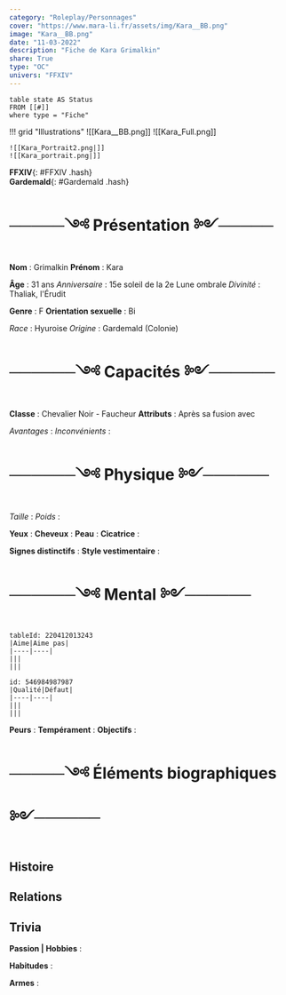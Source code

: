 ```yaml
---
category: "Roleplay/Personnages"
cover: "https://www.mara-li.fr/assets/img/Kara__BB.png"
image: "Kara__BB.png"
date: "11-03-2022"
description: "Fiche de Kara Grimalkin"
share: True
type: "OC"
univers: "FFXIV"
---
```

```dataview
table state AS Status
FROM [[#]]
where type = "Fiche"
```


!!! grid "Illustrations"
	![[Kara__BB.png]] 
	![[Kara_Full.png]]
	
	![[Kara_Portrait2.png|]]
	![[Kara_portrait.png|]]

**FFXIV**{: #FFXIV .hash}  
 **Gardemald**{: #Gardemald .hash}  

# ─────༺ Présentation ༻─────

**Nom** : Grimalkin
**Prénom** : Kara

**Âge** : 31 ans
*Anniversaire* : 15e soleil de la 2e Lune ombrale 
*Divinité* : Thaliak, l'Érudit 

**Genre** : F
**Orientation sexuelle** : Bi

*Race* : Hyuroise 
*Origine* : Gardemald (Colonie)
# ──────༺ Capacités ༻──────
**Classe** : Chevalier Noir - Faucheur 
**Attributs** : Après sa fusion avec 

*Avantages* : 
*Inconvénients* :

# ──────༺ Physique ༻────── 
*Taille* : 
*Poids* : 

**Yeux** : 
**Cheveux** : 
**Peau** : 
**Cicatrice** : 

**Signes distinctifs** :
**Style vestimentaire** : 


# ──────༺ Mental ༻────── 
```agtable
tableId: 220412013243
|Aime|Aime pas|
|----|----|
|||
|||
```


```agtable
id: 546984987987
|Qualité|Défaut|
|----|----|
|||
|||
```


**Peurs** : 
**Tempérament** : 
**Objectifs** : 

# ─────༺ Éléments biographiques ༻────── 
## Histoire

## Relations

## Trivia
**Passion | Hobbies** :

**Habitudes** :

**Armes** :